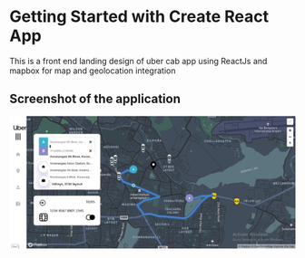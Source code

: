 # Getting Started with Create React App

This is a front end landing design of uber cab app using ReactJs and mapbox for map and geolocation integration

## Screenshot of the application
![](Uber.jpg)
